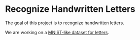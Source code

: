 # Recognize Handwritten Letters

The goal of this project is to recognize handwritten letters.

We are working on a [MNIST-like dataset for letters](https://www.kaggle.com/datasets/ashishguptajiit/handwritten-az/data).

